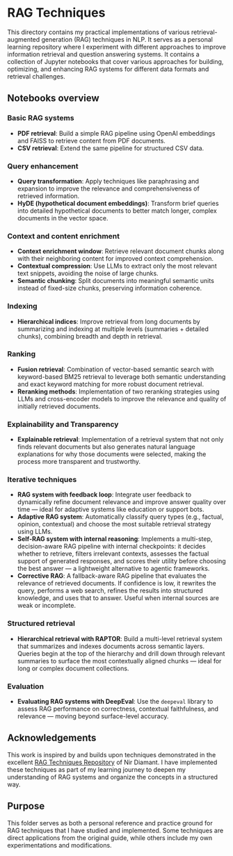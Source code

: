 # RAG Techniques

This directory contains my practical implementations of various retrieval-augmented generation (RAG) techniques in NLP. It serves as a personal learning repository where I experiment with different approaches to improve information retrieval and question answering systems. It contains a collection of Jupyter notebooks that cover various approaches for building, optimizing, and enhancing RAG systems for different data formats and retrieval challenges.


## Notebooks overview

### **Basic RAG systems**
- **PDF retrieval**: Build a simple RAG pipeline using OpenAI embeddings and FAISS to retrieve content from PDF documents.
- **CSV retrieval**: Extend the same pipeline for structured CSV data.

### **Query enhancement**
- **Query transformation**: Apply techniques like paraphrasing and expansion to improve the relevance and comprehensiveness of retrieved information.
- **HyDE (hypothetical document embeddings)**: Transform brief queries into detailed hypothetical documents to better match longer, complex documents in the vector space.

### **Context and content enrichment**
- **Context enrichment window**: Retrieve relevant document chunks along with their neighboring content for improved context comprehension.
- **Contextual compression**: Use LLMs to extract only the most relevant text snippets, avoiding the noise of large chunks.
- **Semantic chunking**: Split documents into meaningful semantic units instead of fixed-size chunks, preserving information coherence.

### **Indexing**
- **Hierarchical indices**: Improve retrieval from long documents by summarizing and indexing at multiple levels (summaries + detailed chunks), combining breadth and depth in retrieval.

### Ranking
- **Fusion retrieval**: Combination of vector-based semantic search with keyword-based BM25 retrieval to leverage both semantic understanding and exact keyword matching for more robust document retrieval.
- **Reranking methods**: Implementation of two reranking strategies using LLMs and cross-encoder models to improve the relevance and quality of initially retrieved documents.

### Explainability and Transparency
- **Explainable retrieval**: Implementation of a retrieval system that not only finds relevant documents but also generates natural language explanations for why those documents were selected, making the process more transparent and trustworthy.

### **Iterative techniques**
* **RAG system with feedback loop**: Integrate user feedback to dynamically refine document relevance and improve answer quality over time — ideal for adaptive systems like education or support bots.
* **Adaptive RAG system**: Automatically classify query types (e.g., factual, opinion, contextual) and choose the most suitable retrieval strategy using LLMs.
* **Self-RAG system with internal reasoning**: Implements a multi-step, decision-aware RAG pipeline with internal checkpoints: it decides whether to retrieve, filters irrelevant contexts, assesses the factual support of generated responses, and scores their utility before choosing the best answer — a lightweight alternative to agentic frameworks.
* **Corrective RAG**: A fallback-aware RAG pipeline that evaluates the relevance of retrieved documents. If confidence is low, it rewrites the query, performs a web search, refines the results into structured knowledge, and uses that to answer. Useful when internal sources are weak or incomplete.

### **Structured retrieval**
* **Hierarchical retrieval with RAPTOR**: Build a multi-level retrieval system that summarizes and indexes documents across semantic layers. Queries begin at the top of the hierarchy and drill down through relevant summaries to surface the most contextually aligned chunks — ideal for long or complex document collections.

### **Evaluation**
* **Evaluating RAG systems with DeepEval**: Use the `deepeval` library to assess RAG performance on correctness, contextual faithfulness, and relevance — moving beyond surface-level accuracy.


## Acknowledgements
This work is inspired by and builds upon techniques demonstrated in the excellent [RAG Techniques Repository](https://github.com/NirDiamant/RAG_Techniques) of Nir Diamant. I have implemented these techniques as part of my learning journey to deepen my understanding of RAG systems and organize the concepts in a structured way.

## Purpose
This folder serves as both a personal reference and practice ground for RAG techniques that I have studied and implemented. Some techniques are direct applications from the original guide, while others include my own experimentations and modifications.